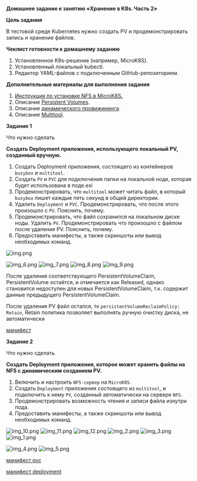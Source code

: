 **Домашнее задание к занятию «Хранение в K8s. Часть 2»**

**Цель задания**

В тестовой среде Kubernetes нужно создать PV и продемонстрировать запись и хранение файлов.

**Чеклист готовности к домашнему заданию**
1. Установленное K8s-решение (например, MicroK8S).
2. Установленный локальный kubectl.
3. Редактор YAML-файлов с подключенным GitHub-репозиторием.

**Дополнительные материалы для выполнения задания**

1. [Инструкция по установке NFS в MicroK8S.](https://microk8s.io/docs/nfs)
2. Описание [Persistent Volumes](https://kubernetes.io/docs/concepts/storage/persistent-volumes/).
3. Описание [динамического провижининга](https://kubernetes.io/docs/concepts/storage/dynamic-provisioning/).
4. Описание [Multitool](https://github.com/wbitt/Network-MultiTool).

**Задание 1**

Что нужно сделать

**Создать Deployment приложения, использующего локальный PV, созданный вручную.**

1. Создать Deployment приложения, состоящего из контейнеров `busybox` и `multitool`.
2. Создать `PV` и `PVC` для подключения папки на локальной ноде, которая будет использована в поде.exi
3. Продемонстрировать, что `multitool` может читать файл, в который `busybox` пишет каждые пять секунд в общей директории.
4. Удалить `Deployment` и `PVC`. Продемонстрировать, что после этого произошло с `PV`. Пояснить, почему.
5. Продемонстрировать, что файл сохранился на локальном диске ноды. Удалить `PV`. 
Продемонстрировать что произошло с файлом после удаления PV. Пояснить, почему.
6. Предоставить манифесты, а также скриншоты или вывод необходимых команд.

![img.png](../images/img372.png)

![img_6.png](../images/img378.png)
![img_7.png](../images/img379.png)
![img_8.png](../images/img380.png)
![img_9.png](../images/img381.png)

После удаления соответствующего PersistentVolumeClaim, PersistentVolume остаётся, 
и отмечается как Released, однако становится недоступен для новых PersistentVolumeClaim, 
т.к. содержит данные предыдущего PersistentVolumeClaim.

После удаления PV файл остался, тк `persistentVolumeReclaimPolicy: Retain`, 
Retain политика позволяет выполнять ручную очистку диска, не автоматически

[манифест](k8_yaml/storage_2.yaml)

**Задание 2**

Что нужно сделать

**Создать Deployment приложения, которое может хранить файлы на NFS с динамическим созданием PV.**

1. Включить и настроить `NFS-сервер` на `MicroK8S`.
2. Создать `Deployment` приложения состоящего из `multitool`, и подключить к нему `PV`, 
созданный автоматически на сервере `NFS`.
3. Продемонстрировать возможность чтения и записи файла изнутри пода.
4. Предоставить манифесты, а также скриншоты или вывод необходимых команд.

![img_10.png](../images/img382.png)
![img_11.png](../images/img383.png)
![img_12.png](../images/img384.png)
![img_2.png](../images/img374.png)
![img_3.png](../images/img375.png)
![img_1.png](../images/img373.png)

![img_4.png](../images/img376.png)
![img_5.png](../images/img377.png)

[манифест pvc](k8_yaml/pvc.yaml)

[манифест deployment](k8_yaml/storage_3.yaml)